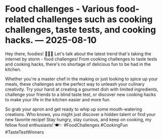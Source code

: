 # Food challenges - Various food-related challenges such as cooking challenges, taste tests, and cooking hacks. — 2025-08-10

Hey there, foodies! 🍔🍕🥑 Let's talk about the latest trend that's taking the internet by storm - food challenges! From cooking challenges to taste tests and cooking hacks, there's no shortage of delicious fun to be had in the kitchen. 

Whether you're a master chef in the making or just looking to spice up your meals, these challenges are the perfect way to unleash your culinary creativity. Try your hand at creating a gourmet dish with limited ingredients, challenge your friends to a blind taste test, or discover new cooking hacks to make your life in the kitchen easier and more fun. 

So grab your apron and get ready to whip up some mouth-watering creations. Who knows, you might just discover a hidden talent or find your new favorite recipe! Stay hungry, stay curious, and keep on cooking, my fellow food enthusiasts! 🍽️✨ #FoodChallenges #CookingFun #TasteTestWinners